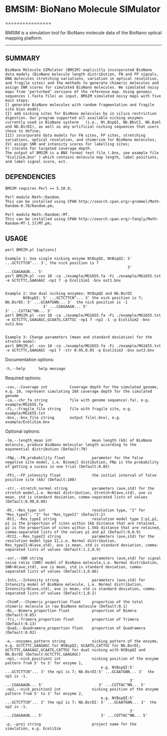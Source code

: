 # BMSIM: BioNano Molecule SIMulator
================

BMSIM is a simulation tool for BioNano molecule data of the BioNano optical mapping platform.

---------------


SUMMARY
---------------
	BioNano Molecule SIMulator (BMSIM) explicitly incorporated BioNano data models (BioNano molecule length distribution, FN and FP signals, DNA molecules stretching variations, variation in optical resolution, and fragile sites) and the methods to generate chimeric molecules and assign SNR scores for simulated BioNano molecules. We simulated noisy maps from ‘perturbed’ versions of the reference map. Using genomic sequences (.fasta file) as input, BMSIM simulated noisy maps with five main steps:
	I) generate BioNano molecules with random fragmentation and fragile site bias model; 
	II) add nicking sites for BioNano molecules by in silico restriction digestion. Our program supported all available nicking enzymes currently used in BioNano systerm 	(i.e., Nt.BspQI, Nb.BbvCI, Nb.Bsml and Nb.BsrDI), as well as any artificial nicking sequences that users chose to define; 
	III) incorporate data models for FN sites, FP sites, stretching variations, optical resolution, and chimerism for BioNano molecules; 
	IV) assign SNR and intensity scores for labelling sites; 
	V) iterate for targeted coverage depth. 
	The output of BMSIM is a BNX format text file (.bnx, see example file "EcoliSim.bnx" ) which contains molecule map length, label positions, and label signal score, ect.

 
DEPENDENCIES
---------------
	BMSIM requires Perl >= 5.10.0;

	Perl module Math::Random. 
	This can be installed using CPAN http://search.cpan.org/~grommel/Math-Random-0.70/Random.pm;

	Perl module Math::Random::MT. 
	This can be installed using CPAN http://search.cpan.org/~fangly/Math-Random-MT-1.17/MT.pm;

    
USAGE
---------------    
 	perl BMSIM.pl [options]
 
 	Example 1: Use single nicking enzyme NtBspQI, NtBspQI: 5' ...GCTCTTCN^... 3', the nick position is 7
	                                                       3' ...CGAGAAGN... 5'                            
 	perl BMSIM.pl -cov 10 -ca ./example/MG1655.fa -Fi ./example/MG1655.txt -e GCTCTTC,GAAGAGC -np1 7 -p EcoliSim1 -bnx out1.bnx
 
 
	Example 2: Use dual nicking enzymes: NtBspQI and Nb.BsrDI
            NtBspQI: 5' ...GCTCTTCN^... 3' the nick position is 7;    Nb.BsrDI: 5' ...GCAATGNN... 3'  the nick position is -1
                     3' ...CGAGAAGN... 5'                                       3' ...CGTTAC^NN... 5'
	perl BMSIM.pl -cov 10 -ca ./example/MG1655.fa -Fi ./example/MG1655.txt -e GCTCTTC,GAAGAGC,GCAATG,CATTGC -np1 7 -np2 -1 -p EcoliSim2 -bnx out2.bnx
 
 
 	Example 3: Change parameters (mean and standard deviation) for the stretch model:
	perl BMSIM.pl -cov 10 -ca ./example/MG1655.fa -Fi ./example/MG1655.txt -e GCTCTTC,GAAGAGC -np1 7 -str 0.95,0.05 -p EcoliSim3 -bnx out3.bnx


Documentation options:

	-h,--help      help message

Required options:

	-cov,--Coverage int          Coverage depth for the simulated genome, e.g. 10, represent simulating 10X coverage depth for the simulated genome
	-ca,--chr_fa string          file with genome sequence(.fa), e.g. example/MG1655.fa
	-Fi,--Fragile_file string    file with fragile site, e.g. example/MG1655.txt
	-bnx,--bnx_file string       output file(.bnx), e.g. example/EcoliSim.bnx

Optional options:
  
	-lm,--length_mean int                  mean length (kb) of BioNano molecule, produce BioNano molecular length according to the exponential distribution (Default:70)
  
	-FNp,--FN_probability float            parameter for the false negative site model, i.e. Binomil distibution, FNp is the probability of getting a sucess in one trial (Default:0.85)
  
	-FPi,--FP_intensity float              the initial interval of false positive site (kb) (Default:100)
  
	-str,--stretch_normal string           parameters (ave,std) for the stretch model,i.e. Normal distribution, Stretch~N(ave,std), ave is mean, std is standard deviation, comma-separated lists of values (Default:0.98,0.08)
  
	-Rt,--Res_type int                     resolution type, "1" for "Res_typeI", "2" for "Res_typeII" (Default:2)
	-RtI,--Res_typeI string                resolution model type I:p1,p2, p1 is the proportion of sites within 1kb distance that are retained, p2 is the proportion of sites within 1.5kb distance that are retained, comma-separated lists of the values p1 and p2 (Default:0,0.9)
	-RtII,--Res_typeII string              parameters (ave,std) for the resolution model type II,i.e. Normal distribution, Res_typeII~N(ave,std), ave is mean, std is standard deviation, comma-separated lists of values (Default:1.2,0.9)
  
	-snr,--SNR string                      parameters (ave,std) for signal noise ratio (SNR) model of BioNano molecule,i.e. Normal distribution, SNR~N(ave,std), ave is mean, std is standard deviation, comma-separated lists of values (Default:3,0.66)
  
	-Ints,--Intensity string               parameters (ave,std) for Intensity model of BioNano molecule, i.e. Normal distribution, Intensity~N(ave,std), ave is mean, std is standard deviation, comma-separated lists of values (Default:1,0.2)
  
	-ChimP,--Chimeric_proportion float     proportion of the total chimeric molecule in raw BioNano molecule (Default:0.1)
	-Bi,--Bimera_proportion float          proportion of Bimera (Default:0.85)
	-Tri,--Trimera_proportion float        proportion of Trimera (Default:0.13)
 	-Quad,--Quadramera_proportion float    proportion of Quadramera (Default:0.02)
  
 	-e,--enzymes_pattern string            nicking pattern of the enzyme, e.g. GCTCTTC,GAAGAGC for NtBspQI; GCAATG,CATTGC for Nb.BsrDI; GCTCTTC,GAAGAGC,GCAATG,CATTGC for dual nicking with NtBspQI and Nb.BsrDI (Default:GCTCTTC,GAAGAGC)
	-np1,--nick_position1 int              nicking position of the enzyme pattern from 5' to 3' for enzyme 1,
                                               e.g. NtBspQI:5' ...GCTCTTCN^... 3' the np1 is 7; Nb.BsrDI:5' ...GCAATGNN... 3'  the np1 is -1.
                                                            3' ...CGAGAAGN... 5'                         3' ...CGTTAC^NN... 5'
	-np2,--nick_position2 int              nicking position of the enzyme pattern from 5' to 3' for enzyme 2,
                                               e.g. NtBspQI:5' ...GCTCTTCN^... 3' the np2 is 7; Nb.BsrDI: 5' ...GCAATGNN... 3'  the np2 is -1.
                                                            3' ...CGAGAAGN... 5'                          3' ...CGTTAC^NN... 5'
  
	-p,--proj string                       project name for the simulation, e.g. EcoliSim
	





